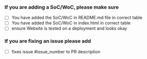 
 ### If you are adding a SoC/WoC, please make sure 
- [ ] You have added the SoC/WoC in README.md file in correct table
- [ ] You have added the SoC/WoC in index.html in correct table
- [ ] ensure Website is tested on a deployment and looks okay

 ### If you are fixing an issue please add
- [ ] fixes issue #issue_number to PR description
